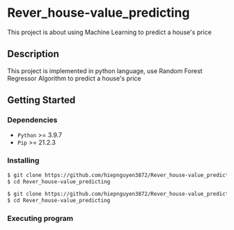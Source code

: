 # Rever_house-value_predicting

This project is about using Machine Learning to predict a house's price

## Description
This project is implemented in python language, use Random Forest Regressor Algorithm to predict a house's price

## Getting Started

### Dependencies
- `Python` >= 3.9.7
- `Pip` >= 21.2.3

### Installing

```sh
$ git clone https://github.com/hiepnguyen3872/Rever_house-value_predicting
$ cd Rever_house-value_predicting
```

```sh
$ git clone https://github.com/hiepnguyen3872/Rever_house-value_predicting
$ cd Rever_house-value_predicting
```

### Executing program
